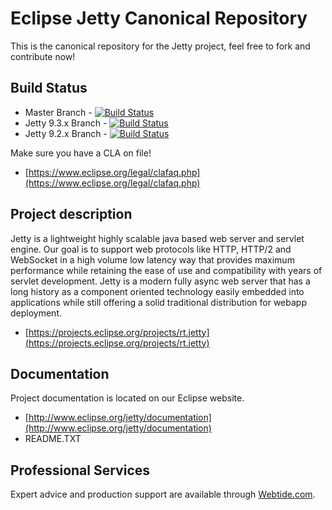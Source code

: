 Eclipse Jetty Canonical Repository
==================================

This is the canonical repository for the Jetty project, feel free to fork and contribute now!  

Build Status
------------

- Master Branch - [![Build Status](http://ci.webtide.net:9099/build/job/jetty-master/badge/icon)](http://ci.webtide.net:9099/build/job/jetty-master/)
- Jetty 9.3.x Branch - [![Build Status](http://ci.webtide.net:9099/build/job/jetty-9.3.x/badge/icon)](http://ci.webtide.net:9099/build/job/jetty-9.3.x/)
- Jetty 9.2.x Branch - [![Build Status](http://ci.webtide.net:9099/build/job/jetty-9.2.x/badge/icon)](http://ci.webtide.net:9099/build/job/jetty-9.2.x/)

Make sure you have a CLA on file!

- [https://www.eclipse.org/legal/clafaq.php](https://www.eclipse.org/legal/clafaq.php)

Project description
-------------------

Jetty is a lightweight highly scalable java based web server and servlet engine.
Our goal is to support web protocols like HTTP, HTTP/2 and WebSocket in a high
volume low latency way that provides maximum performance while retaining the ease
of use and compatibility with years of servlet development. Jetty is a modern
fully async web server that has a long history as a component oriented technology
easily embedded into applications while still offering a solid traditional
distribution for webapp deployment.

- [https://projects.eclipse.org/projects/rt.jetty](https://projects.eclipse.org/projects/rt.jetty)

Documentation
-------------

Project documentation is located on our Eclipse website.

- [http://www.eclipse.org/jetty/documentation](http://www.eclipse.org/jetty/documentation)
- README.TXT

Professional Services
---------------------

Expert advice and production support are available through [Webtide.com](http://webtide.com).
